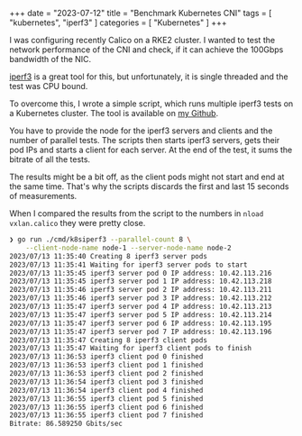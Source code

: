 +++
date = "2023-07-12"
title = "Benchmark Kubernetes CNI"
tags = [
  "kubernetes",
	"iperf3"
]
categories = [
  "Kubernetes"
]
+++

I was configuring recently Calico on a RKE2 cluster. I wanted to test the network performance of the CNI and check, if it can achieve the 100Gbps bandwidth of the NIC.

[iperf3](https://iperf.fr/) is a great tool for this, but unfortunately, it is single threaded and the test was CPU bound.

To overcome this, I wrote a simple script, which runs multiple iperf3 tests on a Kubernetes cluster. The tool is available on [my Github](https://github.com/Trojan295/k8s-utils/tree/main/cmd/k8siperf3).

You have to provide the node for the iperf3 servers and clients and the number of parallel tests. The scripts then starts iperf3 servers, gets their pod IPs and starts a client for each server. At the end of the test, it sums the bitrate of all the tests.

The results might be a bit off, as the client pods might not start and end at the same time. That's why the scripts discards the first and last 15 seconds of measurements.

When I compared the results from the script to the numbers in `nload vxlan.calico` they were pretty close.

```bash
❯ go run ./cmd/k8siperf3 --parallel-count 8 \
	--client-node-name node-1 --server-node-name node-2
2023/07/13 11:35:40 Creating 8 iperf3 server pods
2023/07/13 11:35:41 Waiting for iperf3 server pods to start
2023/07/13 11:35:45 iperf3 server pod 0 IP address: 10.42.113.216
2023/07/13 11:35:45 iperf3 server pod 1 IP address: 10.42.113.218
2023/07/13 11:35:46 iperf3 server pod 2 IP address: 10.42.113.211
2023/07/13 11:35:46 iperf3 server pod 3 IP address: 10.42.113.212
2023/07/13 11:35:47 iperf3 server pod 4 IP address: 10.42.113.213
2023/07/13 11:35:47 iperf3 server pod 5 IP address: 10.42.113.214
2023/07/13 11:35:47 iperf3 server pod 6 IP address: 10.42.113.195
2023/07/13 11:35:47 iperf3 server pod 7 IP address: 10.42.113.196
2023/07/13 11:35:47 Creating 8 iperf3 client pods
2023/07/13 11:35:47 Waiting for iperf3 client pods to finish
2023/07/13 11:36:53 iperf3 client pod 0 finished
2023/07/13 11:36:53 iperf3 client pod 1 finished
2023/07/13 11:36:53 iperf3 client pod 2 finished
2023/07/13 11:36:54 iperf3 client pod 3 finished
2023/07/13 11:36:54 iperf3 client pod 4 finished
2023/07/13 11:36:55 iperf3 client pod 5 finished
2023/07/13 11:36:55 iperf3 client pod 6 finished
2023/07/13 11:36:55 iperf3 client pod 7 finished
Bitrate: 86.589250 Gbits/sec
```

